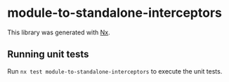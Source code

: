 # module-to-standalone-interceptors

This library was generated with [Nx](https://nx.dev).

## Running unit tests

Run `nx test module-to-standalone-interceptors` to execute the unit tests.
